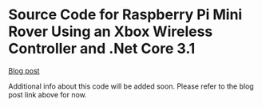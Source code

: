# Source Code for Raspberry Pi Mini Rover Using an Xbox Wireless Controller and .Net Core 3.1

[Blog post](https://hobijots.com/Blogs/Software/Raspberry%20Pi%20Mini%20Rover%20Using%20an%20Xbox%20Wireless%20Controller%20and%20.Net%20Core%203.1)

Additional info about this code will be added soon.  Please refer to the blog post link above for now.
